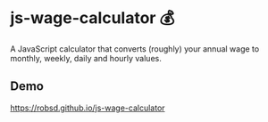 # js-wage-calculator 💰

A JavaScript calculator that converts (roughly) your annual wage to monthly, weekly, daily and hourly values.

## Demo

https://robsd.github.io/js-wage-calculator